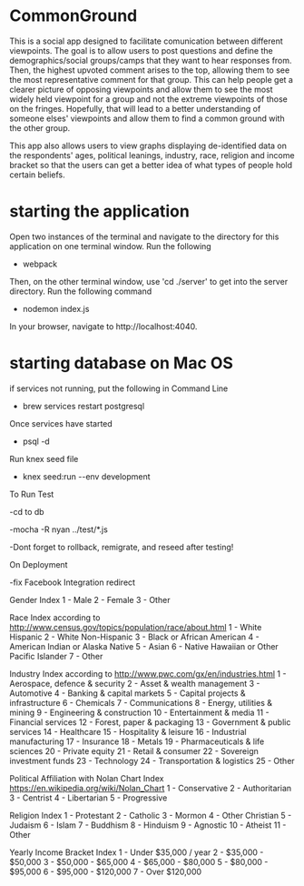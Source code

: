 # CommonGround

This is a social app designed to facilitate comunication between different viewpoints. The goal is to allow users to post questions and 
define the demographics/social groups/camps that they want to hear responses from. Then, the highest upvoted comment arises to the top,
allowing them to see the most representative comment for that group. This can help people get a clearer picture of opposing viewpoints and allow them to see the most widely held viewpoint for a group and not the extreme viewpoints of those on the fringes. Hopefully, that will lead to a better understanding of someone elses' viewpoints and allow them to find a common ground with the other group.

This app also allows users to view graphs displaying de-identified data on the respondents' ages, political leanings, industry, race, religion and income bracket so that the users can get a better idea of what types of people hold certain beliefs. 

# starting the application

Open two instances of the terminal and navigate to the directory for this application on one terminal window. Run the following

- webpack

Then, on the other terminal window, use 'cd ./server' to get into the server directory. Run the following command

- nodemon index.js

In your browser, navigate to http://localhost:4040.

# starting database on Mac OS

if services not running, put the following in Command Line

- brew services restart postgresql

Once services have started

- psql -d <db-name>

Run knex seed file

- knex seed:run --env development

To Run Test

-cd to db

-mocha -R nyan ../test/*.js

-Dont forget to rollback, remigrate, and reseed after testing!

On Deployment

-fix Facebook Integration redirect


Gender Index
1 - Male
2 - Female
3 - Other

Race Index according to http://www.census.gov/topics/population/race/about.html
1 - White Hispanic
2 - White Non-Hispanic
3 - Black or African American
4 - American Indian or Alaska Native
5 - Asian
6 - Native Hawaiian or Other Pacific Islander
7 - Other

Industry Index according to http://www.pwc.com/gx/en/industries.html
1 - Aerospace, defence & security
2 - Asset & wealth management
3 - Automotive
4 - Banking & capital markets
5 - Capital projects & infrastructure
6 - Chemicals
7 - Communications
8 - Energy, utilities & mining
9 - Engineering & construction
10 - Entertainment & media
11 - Financial services
12 - Forest, paper & packaging
13 - Government & public services
14 - Healthcare
15 - Hospitality & leisure
16 - Industrial manufacturing
17 - Insurance
18 - Metals
19 - Pharmaceuticals & life sciences
20 - Private equity
21 - Retail & consumer
22 - Sovereign investment funds
23 - Technology
24 - Transportation & logistics
25 - Other

Political Affiliation with Nolan Chart Index https://en.wikipedia.org/wiki/Nolan_Chart
1 - Conservative
2 - Authoritarian
3 - Centrist
4 - Libertarian
5 - Progressive

Religion Index
1 - Protestant
2 - Catholic
3 - Mormon
4 - Other Christian
5 - Judaism
6 - Islam
7 - Buddhism
8 - Hinduism
9 - Agnostic
10 - Atheist
11 - Other

Yearly Income Bracket Index
1 - Under $35,000 / year
2 - $35,000 - $50,000
3 - $50,000 - $65,000
4 - $65,000 - $80,000
5 - $80,000 - $95,000
6 - $95,000 - $120,000
7 - Over $120,000




